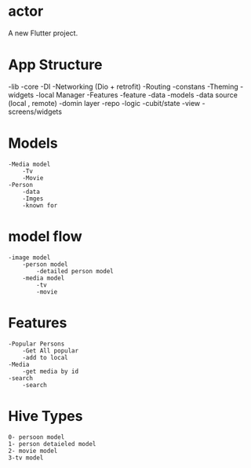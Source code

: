 # actor

A new Flutter project.


#  App Structure
-lib
    -core
        -DI
        -Networking (Dio + retrofit)
        -Routing
        -constans
        -Theming
        -widgets
        -local Manager
    -Features
        -feature
            -data
                -models
                -data source (local , remote)
            -domin layer
                -repo
            -logic
                -cubit/state
            -view
                -screens/widgets

# Models    
    -Media model
        -Tv
        -Movie
    -Person
        -data
        -Imges
        -known for
# model flow
    -image model
        -person model
            -detailed person model
        -media model
            -tv
            -movie
# Features
    -Popular Persons
        -Get All popular
        -add to local
    -Media
        -get media by id
    -search
        -search

# Hive Types
    0- persoon model
    1- person detaieled model
    2- movie model
    3-tv model